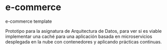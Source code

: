 # e-commerce
e-commerce template

Prototipo para la asignatura de Arquitectura de Datos, para ver si es viable implementar una caché para una aplicación basada en microservicios desplegada en la nube con contenedores y aplicando prácticas continuas.
